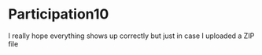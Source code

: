 # Participation10
I really hope everything shows up correctly but just in case I uploaded a ZIP file
